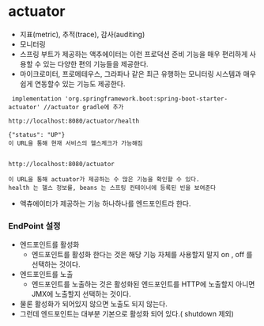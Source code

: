 # actuator
- 지표(metric), 추적(trace), 감사(auditing)
- 모니터링
- 스프링 부트가 제공하는 액추에이터는 이런 프로덕션 준비 기능을 매우 편리하게 사용할 수 있는 다양한 편의 기능들을 제공한다. 
- 마이크로미터, 프로메테우스, 그라파나 같은 최근 유행하는 모니터링 시스템과 매우 쉽게 연동할수 있는 기능도 제공한다.

```
 implementation 'org.springframework.boot:spring-boot-starter-actuator' //actuator gradle에 추가
```
```
http://localhost:8080/actuator/health

{"status": "UP"} 
이 URL을 통해 현재 서비스의 헬스체크가 가능해짐


http://localhost:8080/actuator

이 URL을 통해 actuator가 제공하는 수 많은 기능을 확인할 수 있다.
health 는 헬스 정보를, beans 는 스프링 컨테이너에 등록된 빈을 보여준다
```

- 액츄에이터가 제공하는 기능 하나하나를 엔드포인트라 한다.

### EndPoint 설정
- 엔드포인트를 활성화
  - 엔드포인트를 활성화 한다는 것은 해당 기능 자체를 사용할지 말지 on , off 를 선택하는 것이다.  
- 엔드포인트를 노출
  - 엔드포인트를 노출하는 것은 활성화된 엔드포인트를 HTTP에 노출할지 아니면 JMX에 노출할지 선택하는 것이다.
- 물론 활성화가 되어있지 않으면 노출도 되지 않는다.
- 그런데 엔드포인트는 대부분 기본으로 활성화 되어 있다.( shutdown 제외) 
